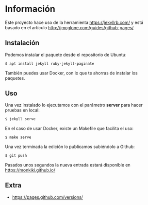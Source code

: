 # Información
Este proyecto hace uso de la herramienta https://jekyllrb.com/ y está basado en el artículo http://jmcglone.com/guides/github-pages/

## Instalación

Podemos instalar el paquete desde el repositorio de Ubuntu:

```sh
$ apt install jekyll ruby-jekyll-paginate
```

También puedes usar Docker, con lo que te ahorras de instalar los paquetes.

## Uso

Una vez instalado lo ejecutamos con el parámetro **server** para hacer pruebas en local:

```sh
$ jekyll serve
```

En el caso de usar Docker, existe un Makefile que facilita el uso:

```sh
$ make serve
```

Una vez terminada la edición lo publicamos subiéndolo a Github:

```sh
$ git push
```

Pasados unos segundos la nueva entrada estará disponible en https://monkiki.github.io/

## Extra

- https://pages.github.com/versions/
